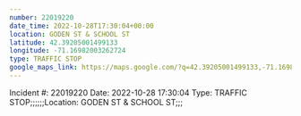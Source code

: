 ```yaml
---
number: 22019220
date_time: 2022-10-28T17:30:04+00:00
location: GODEN ST & SCHOOL ST
latitude: 42.39205001499133
longitude: -71.16982003262724
type: TRAFFIC STOP
google_maps_link: https://maps.google.com/?q=42.39205001499133,-71.16982003262724
---
```


Incident #: 22019220  Date: 2022-10-28 17:30:04   Type: TRAFFIC STOP;;;;;;Location: GODEN ST & SCHOOL ST;;;

